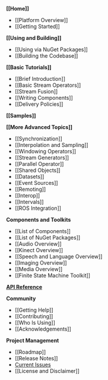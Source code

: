 **[[Home]]**
* [[Platform Overview]]
* [[Getting Started]]

**[[Using and Building]]**
* [[Using via NuGet Packages]]
* [[Building the Codebase]]

**[[Basic Tutorials]]**
* [[Brief Introduction]]
* [[Basic Stream Operators]]
* [[Stream Fusion]]
* [[Writing Components]]
* [[Delivery Policies]]

**[[Samples]]**

**[[More Advanced Topics]]**
* [[Synchronization]]
* [[Interpolation and Sampling]]
* [[Windowing Operators]]
* [[Stream Generators]]
* [[Parallel Operator]]
* [[Shared Objects]]
* [[Datasets]]
* [[Event Sources]]
* [[Remoting]]
* [[Interop]]
* [[Intervals]]
* [[ROS Integration]]

**Components and Toolkits**
* [[List of Components]]
* [[List of NuGet Packages]]
* [[Audio Overview]]
* [[Kinect Overview]]
* [[Speech and Language Overview]]
* [[Imaging Overview]]
* [[Media Overview]]
* [[Finite State Machine Toolkit]]

[**API Reference**](https://microsoft.github.io/psi/api/classes.html)

**Community**
* [[Getting Help]]
* [[Contributing]]
* [[Who Is Using]]
* [[Acknowledgements]]

**Project Management**
* [[Roadmap]]
* [[Release Notes]]
* [Current Issues](https://github.com/Microsoft/psi/issues)
* [[License and Disclaimer]]
